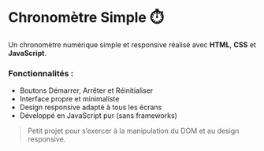 # Chronomètre Simple ⏱️

Un chronomètre numérique simple et responsive réalisé avec **HTML**, **CSS** et **JavaScript**.

### Fonctionnalités :
- Boutons Démarrer, Arrêter et Réinitialiser
- Interface propre et minimaliste
- Design responsive adapté à tous les écrans
- Développé en JavaScript pur (sans frameworks)

> Petit projet pour s’exercer à la manipulation du DOM et au design responsive.
